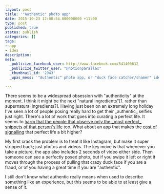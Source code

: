 ```yaml
---
layout: post
title: '"Authentic" photo app'
date: 2015-10-23 12:00:54.000000000 +11:00
type: post
published: true
status: publish
categories: []
tags:
- app
- idea
description:
meta:
  _publicize_facebook_user: http://www.facebook.com/541400612
  _publicize_twitter_user: "@notionparallax"
  _thumbnail_id: '2043'
  _wpas_mess: '"Authentic" photo app, or "duck face catcher/shamer" idea'

---
```

<p>There seems to be a widespread obsession with "authenticity" at the moment. I think it might be the next "natural ingredients"[1. rather than supernatural ingredients?]. Having just been on an extremely long holiday I've seen a lot of people posing really hard to get their _authentic_ selfies just right. There's a lot of work that goes into curating a perfect life. It seems to <a href="http://waitbutwhy.com/2013/09/why-generation-y-yuppies-are-unhappy.html">harm that the people that observe only the _most perfect_ snippets of that person's life</a> too. What about an app that makes the <a href="http://www.overcomingbias.com/2015/05/what-is-signaling.html">cost of signalling</a> that perfect life a bit higher?</p>
<p>My first crack the problem is to treat it like Instagram, but make it super stripped back; just photos and videos. The key move is that whenever you take a picture, the app also includes 2 seconds of video either side. Then someone can see a perfectly posed photo, but if you swipe it left or right it moves through the process of pulling that crazy duck face if you are a fraud, or of you having a great time if you are "authentic".</p>
<p>I still don't know what authentic really means when used to describe something like an experience, but this seems to be able to at least give a sense of it.</p>


[^1]: rather than supernatural ingredients?

